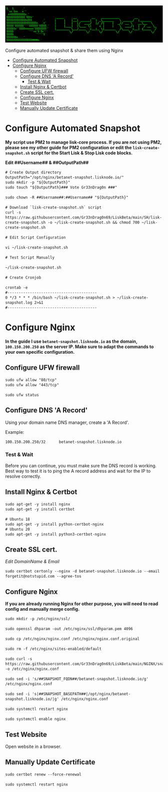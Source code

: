 ![##Images_README_Header##](./PNG/Header.png)

Configure automated snapshot & share them using Nginx

- [Configure Automated Snapshot](#configure-automated-snapshot)
- [Configure Nginx](#configure-nginx)
  - [Configure UFW firewall](#configure-ufw-firewall)
  - [Configure DNS 'A Record'](#configure-dns-a-record)
    - [Test & Wait](#test--wait)
  - [Install Nginx & Certbot](#install-nginx--certbot)
  - [Create SSL cert.](#create-ssl-cert)
  - [Configure Nginx](#configure-nginx-1)
  - [Test Website](#test-website)
  - [Manually Update Certificate](#manually-update-certificate)

# Configure Automated Snapshot

**My script use PM2 to manage lisk-core process. If you are not using PM2, please see my other guide for PM2 configuration or edit the `lisk-create-snapshot.sh` script for the Start Lisk & Stop Lisk code blocks.**

**Edit ##Username## & ##OutputPath##**

```shell
# Create Output directory
OutputPath="/opt/nginx/betanet-snapshot.lisknode.io/"
sudo mkdir -p "${OutputPath}"
sudo touch "${OutputPath}### Vote Gr33nDrag0n ###"

sudo chown -R ##Username##:##Username## "${OutputPath}"

# Download `lisk-create-snapshot.sh` script
curl -s https://raw.githubusercontent.com/Gr33nDrag0n69/LiskBeta/main/SH/lisk-create-snapshot.sh -o ~/lisk-create-snapshot.sh && chmod 700 ~/lisk-create-snapshot.sh

# Edit Script Configuration

vi ~/lisk-create-snapshot.sh

# Test Script Manually

~/lisk-create-snapshot.sh

# Create Cronjob

crontab -e
#----------------------------------------
0 */3 * * * /bin/bash ~/lisk-create-snapshot.sh > ~/lisk-create-snapshot.log 2>&1
#----------------------------------------

```

# Configure Nginx


**In the guide I use `betanet-snapshot.lisknode.io` as the domain, `100.150.200.250` as the server IP.
Make sure to adapt the commands to your own specific configuration.**

## Configure UFW firewall

```shell
sudo ufw allow "80/tcp"
sudo ufw allow "443/tcp"

sudo ufw status
```

## Configure DNS 'A Record'

Using your domain name DNS manager, create a 'A Record'.

Example:
```txt
100.150.200.250/32      betanet-snapshot.lisknode.io
```

### Test & Wait

Before you can continue, you must make sure the DNS record is working.
Best way to test it is to ping the A record address and wait for the IP to resolve correctly.

## Install Nginx & Certbot 

```shell
sudo apt-get -y install nginx
sudo apt-get -y install certbot

# Ubuntu 18
sudo apt-get -y install python-certbot-nginx
# Ubuntu 20
sudo apt-get -y install python3-certbot-nginx
```

## Create SSL cert.
*Edit DomainName & Email*

```shell
sudo certbot certonly --nginx -d betanet-snapshot.lisknode.io --email forgetit@notstupid.com --agree-tos
```

## Configure Nginx

**If you are already running Nginx for other purpose, you will need to read config and manually merge config.**

```shell
sudo mkdir -p /etc/nginx/ssl/

sudo openssl dhparam -out /etc/nginx/ssl/dhparam.pem 4096

sudo cp /etc/nginx/nginx.conf /etc/nginx/nginx.conf.original

sudo rm -f /etc/nginx/sites-enabled/default

sudo curl -s https://raw.githubusercontent.com/Gr33nDrag0n69/LiskBeta/main/NGINX/snapshot.template.nginx.conf -o /etc/nginx/nginx.conf

sudo sed -i 's/##SNAPSHOT_FQDN##/betanet-snapshot.lisknode.io/g' /etc/nginx/nginx.conf

sudo sed -i 's|##SNAPSHOT_BASEPATH##|/opt/nginx/betanet-snapshot.lisknode.io/|g' /etc/nginx/nginx.conf

sudo systemctl restart nginx

sudo systemctl enable nginx

```

## Test Website

Open website in a browser.

## Manually Update Certificate

```shell
sudo certbot renew --force-renewal

sudo systemctl restart nginx

```

